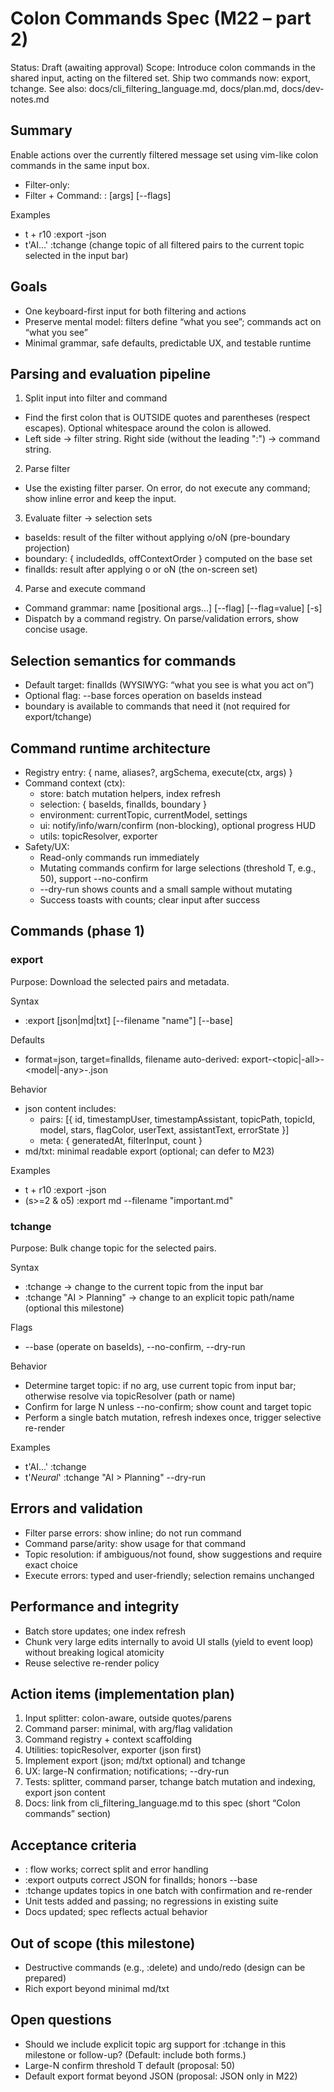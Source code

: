 # Colon Commands Spec (M22 – part 2)

Status: Draft (awaiting approval)
Scope: Introduce colon commands in the shared input, acting on the filtered set. Ship two commands now: export, tchange.
See also: docs/cli_filtering_language.md, docs/plan.md, docs/dev-notes.md

## Summary

Enable actions over the currently filtered message set using vim-like colon commands in the same input box.

- Filter-only: <filter>
- Filter + Command: <filter> :<command> [args] [--flags]

Examples
- t + r10 :export -json
- t'AI...' :tchange  (change topic of all filtered pairs to the current topic selected in the input bar)

## Goals
- One keyboard-first input for both filtering and actions
- Preserve mental model: filters define “what you see”; commands act on “what you see”
- Minimal grammar, safe defaults, predictable UX, and testable runtime

## Parsing and evaluation pipeline

1) Split input into filter and command
- Find the first colon that is OUTSIDE quotes and parentheses (respect escapes). Optional whitespace around the colon is allowed.
- Left side → filter string. Right side (without the leading ":") → command string.

2) Parse filter
- Use the existing filter parser. On error, do not execute any command; show inline error and keep the input.

3) Evaluate filter → selection sets
- baseIds: result of the filter without applying o/oN (pre-boundary projection)
- boundary: { includedIds, offContextOrder } computed on the base set
- finalIds: result after applying o or oN (the on-screen set)

4) Parse and execute command
- Command grammar: name [positional args...] [--flag] [--flag=value] [-s]
- Dispatch by a command registry. On parse/validation errors, show concise usage.

## Selection semantics for commands
- Default target: finalIds (WYSIWYG: “what you see is what you act on”)
- Optional flag: --base forces operation on baseIds instead
- boundary is available to commands that need it (not required for export/tchange)

## Command runtime architecture
- Registry entry: { name, aliases?, argSchema, execute(ctx, args) }
- Command context (ctx):
  - store: batch mutation helpers, index refresh
  - selection: { baseIds, finalIds, boundary }
  - environment: currentTopic, currentModel, settings
  - ui: notify/info/warn/confirm (non-blocking), optional progress HUD
  - utils: topicResolver, exporter
- Safety/UX:
  - Read-only commands run immediately
  - Mutating commands confirm for large selections (threshold T, e.g., 50), support --no-confirm
  - --dry-run shows counts and a small sample without mutating
  - Success toasts with counts; clear input after success

## Commands (phase 1)

### export
Purpose: Download the selected pairs and metadata.

Syntax
- :export [json|md|txt] [--filename "name"] [--base]

Defaults
- format=json, target=finalIds, filename auto-derived: export-<topic|-all>-<model|-any>-<YYYYMMDD-HHMMSS>.json

Behavior
- json content includes:
  - pairs: [{ id, timestampUser, timestampAssistant, topicPath, topicId, model, stars, flagColor, userText, assistantText, errorState }]
  - meta: { generatedAt, filterInput, count }
- md/txt: minimal readable export (optional; can defer to M23)

Examples
- t + r10 :export -json
- (s>=2 & o5) :export md --filename "important.md"

### tchange
Purpose: Bulk change topic for the selected pairs.

Syntax
- :tchange                  → change to the current topic from the input bar
- :tchange "AI > Planning"  → change to an explicit topic path/name (optional this milestone)

Flags
- --base (operate on baseIds), --no-confirm, --dry-run

Behavior
- Determine target topic: if no arg, use current topic from input bar; otherwise resolve via topicResolver (path or name)
- Confirm for large N unless --no-confirm; show count and target topic
- Perform a single batch mutation, refresh indexes once, trigger selective re-render

Examples
- t'AI...' :tchange
- t'*Neural*' :tchange "AI > Planning" --dry-run

## Errors and validation
- Filter parse errors: show inline; do not run command
- Command parse/arity: show usage for that command
- Topic resolution: if ambiguous/not found, show suggestions and require exact choice
- Execute errors: typed and user-friendly; selection remains unchanged

## Performance and integrity
- Batch store updates; one index refresh
- Chunk very large edits internally to avoid UI stalls (yield to event loop) without breaking logical atomicity
- Reuse selective re-render policy

## Action items (implementation plan)
1) Input splitter: colon-aware, outside quotes/parens
2) Command parser: minimal, with arg/flag validation
3) Command registry + context scaffolding
4) Utilities: topicResolver, exporter (json first)
5) Implement export (json; md/txt optional) and tchange
6) UX: large-N confirmation; notifications; --dry-run
7) Tests: splitter, command parser, tchange batch mutation and indexing, export json content
8) Docs: link from cli_filtering_language.md to this spec (short “Colon commands” section)

## Acceptance criteria
- <filter> :<command> flow works; correct split and error handling
- :export outputs correct JSON for finalIds; honors --base
- :tchange updates topics in one batch with confirmation and re-render
- Unit tests added and passing; no regressions in existing suite
- Docs updated; spec reflects actual behavior

## Out of scope (this milestone)
- Destructive commands (e.g., :delete) and undo/redo (design can be prepared)
- Rich export beyond minimal md/txt

## Open questions
- Should we include explicit topic arg support for :tchange in this milestone or follow-up? (Default: include both forms.)
- Large-N confirm threshold T default (proposal: 50)
- Default export format beyond JSON (proposal: JSON only in M22)
